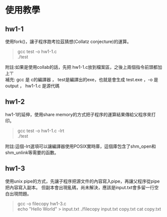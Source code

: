 # 使用教學
## hw1-1 <br>
使用fork()，讓子程序跑考拉茲猜想(Collatz conjecture)的運算。
> gcc test -o hw1-1.c <br>
> ./test

附註:如果是使用collab的話，先把 hw1-1.c放到檔案區，之後上兩個指令前頭都加上'!' <br>
補充: gcc 是 c的編譯器 ， test是編譯出的exe，也就是會生成 test.exe ，-o 是 output ， hw1-1.c 是源代碼


## hw1-2 <br>
hw1-1的延伸，使用share memory的方式把子程序的運算結果傳給父程序來打印。

> gcc test -o hw1-1.c  -lrt <br>
> ./test

附註:這個-lrt選項可以讓編譯器使用POSIX實時庫，這個庫包含了shm_open和shm_unlink等需要的函數。

## hw1-3 <br>
使用unix pipe的方式，先讓子程序把源文件的內容寫入pipe，再讓父程序從pipe把內容寫入副本。
但副本會出現亂碼，尚未解決，應該是input.txt會多留一行空白出現問題。

> gcc -o filecopy  hw1-3.c <br>
> echo "Hello World" > input.txt
>./filecopy input.txt copy.txt
> cat copy.txt
